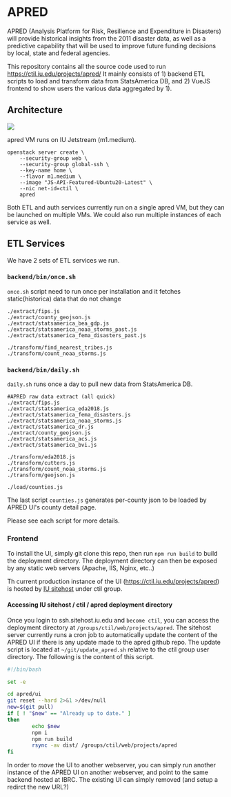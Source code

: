 # APRED

APRED (Analysis Platform for Risk, Resilience and Expenditure in Disasters) will provide historical insights from the 2011 disaster data, 
as well as a predictive capability that will be used to improve future funding decisions by local, state and federal agencies.

This repository contains all the source code used to run https://ctil.iu.edu/projects/apred/ 
It mainly consists of 1) backend ETL scripts to load and transform data from StatsAmerica DB, and
2) VueJS frontend to show users the various data aggregated by 1).

## Architecture

<img src="https://docs.google.com/drawings/d/e/2PACX-1vQQ-32ru9jQyRephmCwxx4dVN3DmavPhblELL5pi-yh2AtpFbe9Mf4p4IFd7XsNXJADdNXb9bZnLqOO/pub?w=1440&amp;h=1080">

apred VM runs on IU Jetstream (m1.medium).

```
openstack server create \
    --security-group web \
    --security-group global-ssh \
    --key-name home \
    --flavor m1.medium \
    --image "JS-API-Featured-Ubuntu20-Latest" \
    --nic net-id=ctil \
    apred 

```

Both ETL and auth services currently run on a single apred VM, but they can be launched on 
multiple VMs. We could also run multiple instances of each service as well. 

## ETL Services

We have 2 sets of ETL services we run. 

### `backend/bin/once.sh`

`once.sh` script need to run once per installation and it fetches static(historica) data that do not change

```
./extract/fips.js
./extract/county_geojson.js
./extract/statsamerica_bea_gdp.js
./extract/statsamerica_noaa_storms_past.js
./extract/statsamerica_fema_disasters_past.js

./transform/find_nearest_tribes.js
./transform/count_noaa_storms.js
```

### `backend/bin/daily.sh`

`daily.sh` runs once a day to pull new data from StatsAmerica DB.

```
#APRED raw data extract (all quick)
./extract/fips.js
./extract/statsamerica_eda2018.js
./extract/statsamerica_fema_disasters.js
./extract/statsamerica_noaa_storms.js
./extract/statsamerica_dr.js
./extract/county_geojson.js
./extract/statsamerica_acs.js
./extract/statsamerica_bvi.js

./transform/eda2018.js
./transform/cutters.js
./transform/count_noaa_storms.js
./transform/geojson.js

./load/counties.js
```

The last script `counties.js` generates per-county json to be loaded by APRED UI's county detail page.

Please see each script for more details.

### Frontend

To install the UI, simply git clone this repo, then run `npm run build` to build the deployment directory. The deployment directory can then be exposed by any static web servers (Apache, IIS, Nginx, etc..) 

Th current production instance of the UI (https://ctil.iu.edu/projects/apred) is hosted by [IU sitehost](https://kb.iu.edu/d/axnv) under ctil group. 

#### Accessing IU sitehost / ctil / apred deployment directory

Once you login to ssh.sitehost.iu.edu and `become ctil`, you can access the deployment directory at `/groups/ctil/web/projects/apred`. The sitehost server currently runs a cron job to automatically update the content of the APRED UI if there is any update made to the apred github repo. The update script is located at `~/git/update_apred.sh` relative to the ctil group user directory. The following is the content of this script.

```bash
#!/bin/bash

set -e

cd apred/ui
git reset --hard 2>&1 >/dev/null
new=$(git pull)
if [ ! "$new" == "Already up to date." ]
then
        echo $new
        npm i
        npm run build
        rsync -av dist/ /groups/ctil/web/projects/apred
fi

```

In order to *move* the UI to another webserver, you can simply run another instance of the APRED UI on another webserver, and point to the same backend hosted at IBRC. The existing UI can simply removed (and setup a redirct the new URL?) 



